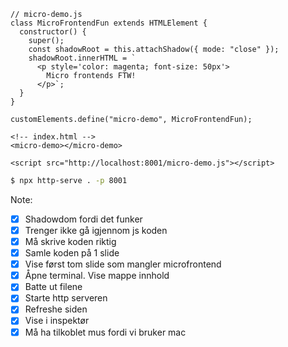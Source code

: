 ```js[1|2,11|3-4,10|5|6-9|13|0]
// micro-demo.js
class MicroFrontendFun extends HTMLElement {
  constructor() {
    super();
    const shadowRoot = this.attachShadow({ mode: "close" });
    shadowRoot.innerHTML = `
      <p style='color: magenta; font-size: 50px'>
        Micro frontends FTW!
      </p>`;
  }
}

customElements.define("micro-demo", MicroFrontendFun);
```

```html[1|2|4|0]
<!-- index.html -->
<micro-demo></micro-demo>

<script src="http://localhost:8001/micro-demo.js"></script>
```

```bash
$ npx http-serve . -p 8001
```

Note:
- [x] Shadowdom fordi det funker
- [x] Trenger ikke gå igjennom js koden
- [x] Må skrive koden riktig
- [x] Samle koden på 1 slide
- [x] Vise først tom slide som mangler microfrontend
- [x] Åpne terminal. Vise mappe innhold
- [x] Batte ut filene
- [x] Starte http serveren
- [x] Refreshe siden
- [x] Vise i inspektør
- [x] Må ha tilkoblet mus fordi vi bruker mac
